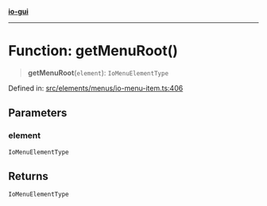 [**io-gui**](../README.md)

***

# Function: getMenuRoot()

> **getMenuRoot**(`element`): `IoMenuElementType`

Defined in: [src/elements/menus/io-menu-item.ts:406](https://github.com/io-gui/io/blob/main/src/elements/menus/io-menu-item.ts#L406)

## Parameters

### element

`IoMenuElementType`

## Returns

`IoMenuElementType`
